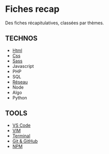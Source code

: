 # Fiches recap

Des fiches récapitulatives, classées par thèmes.


## TECHNOS
- [Html](html/README.md)
- [Css](css/README.md)
- [Sass](sass/README.md)
- Javascript
- PHP
- SQL
- [Réseau](reseau/README.md)
- Node
- Algo
- Python

## TOOLS
- [VS Code](vs-code/README.md)
- [VIM](vim/README.md)
- [Terminal](terminal/README.md)
- [Git & GitHub](git-github/README.md)
- [NPM](npm/README.md)
